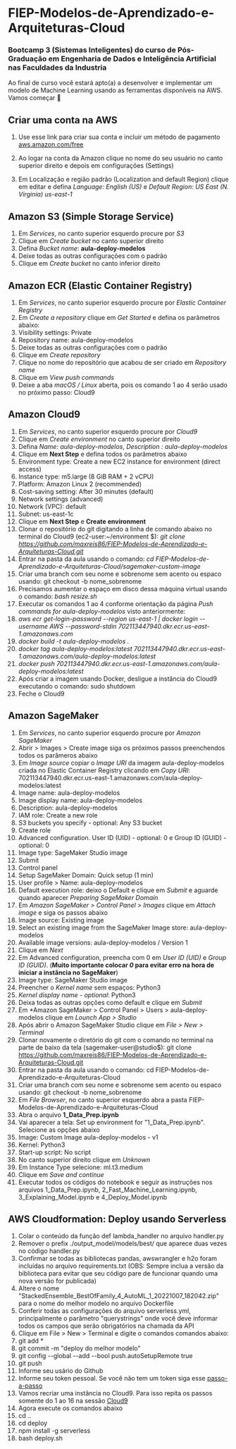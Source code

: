 # FIEP-Modelos-de-Aprendizado-e-Arquiteturas-Cloud

### Bootcamp 3 (Sistemas Inteligentes) do curso de Pós-Graduação em Engenharia de Dados e Inteligência Artificial nas Faculdades da Industria

Ao final de curso você estará apto(a) a desenvolver e implementar um modelo de Machine Learning usando as ferramentas disponíveis na AWS. Vamos começar 🚀


## Criar uma conta na AWS

1. Use esse link para criar sua conta e incluir um método de pagamento
[aws.amazon.com/free](https://www.aws.amazon.com/free)

2. Ao logar na conta da Amazon clique no nome do seu usuário no canto superior direito e depois em configurações (Settings)
3. Em Localização e região padrão (Localization and default Region) clique em editar e defina *Language: English (US)* e *Default Region: US East (N. Virginia) us-east-1*

## Amazon S3 (Simple Storage Service)
1. Em *Services*, no canto superior esquerdo procure por *S3*
2. Clique em *Create bucket* no canto superior direito
3. Defina *Bucket name*: **aula-deploy-modelos**
4. Deixe todas as outras configurações com o padrão
5. Clique em *Create bucket* no canto inferior direito

## Amazon ECR (Elastic Container Registry)
1. Em *Services*, no canto superior esquerdo procure por *Elastic Container Registry*
2. Em *Create a repository* clique em *Get Started* e defina os parâmetros abaixo:
3. Visibility settings: Private
4. Repository name: aula-deploy-modelos
5. Deixe todas as outras configurações com o padrão
6. Clique em *Create repository*
7. Clique no nome do repositório que acabou de ser criado em *Repository name*
8. Clique em *View push commands*
9. Deixe a aba *macOS / Linux* aberta, pois os comando 1 ao 4 serão usado no próximo passo: Cloud9

## Amazon Cloud9
1. Em *Services*, no canto superior esquerdo procure por *Cloud9*
2. Clique em *Create environment* no canto superior direito
3. Defina *Name: aula-deploy-modelos*, *Description : aula-deploy-modelos* 
4. Clique em **Next Step** e defina todos os parâmetros abaixo
5. Environment type: Create a new EC2 instance for environment (direct access)
6. Instance type: m5.large (8 GiB RAM + 2 vCPU)
7. Platform: Amazon Linux 2 (recommended)
8. Cost-saving setting: After 30 minutes (default)
9. Network settings (advanced)
10. Network (VPC): default
11. Subnet: us-east-1c
12. Clique em **Next Step** e **Create environment**
13. Clonar o repositório do git digitando a linha de comando abaixo no terminal  do Cloud9 (ec2-user:~/environment $): *git clone https://github.com/maxreis86/FIEP-Modelos-de-Aprendizado-e-Arquiteturas-Cloud.git*
14. Entrar na pasta da aula usando o comando: *cd FIEP-Modelos-de-Aprendizado-e-Arquiteturas-Cloud/sagemaker-custom-image*
15. Criar uma branch com seu nome e sobrenome sem acento ou espaco usando: git checkout -b nome_sobrenome
16. Precisamos aumentar o espaço em disco dessa máquina virtual usando o comando: *bash resize.sh*
17. Executar os comandos 1 ao 4 conforme orientação da página *Push commands for aula-deploy-modelos* visto anteriormente:
18. *aws ecr get-login-password --region us-east-1 | docker login --username AWS --password-stdin 702113447940.dkr.ecr.us-east-1.amazonaws.com*
19. *docker build -t aula-deploy-modelos .*
20. *docker tag aula-deploy-modelos:latest 702113447940.dkr.ecr.us-east-1.amazonaws.com/aula-deploy-modelos:latest*
21. *docker push 702113447940.dkr.ecr.us-east-1.amazonaws.com/aula-deploy-modelos:latest*
22. Após criar a imagem usando Docker, desligue a instância do Cloud9 executando o comando: sudo shutdown
23. Feche o Cloud9

## Amazon SageMaker
1. Em *Services*, no canto superior esquerdo procure por *Amazon SageMaker*
2. Abrir > Images > Create image siga os próximos passos preenchendos todos os parâmeros abaixo
3. Em *Image source* copiar o *Image URI* da imagem aula-deploy-modelos criada no Elastic Container Registry clicando em *Copy URI*: 702113447940.dkr.ecr.us-east-1.amazonaws.com/aula-deploy-modelos:latest
4. Image name: aula-deploy-modelos
5. Image display name: aula-deploy-modelos
6. Description: aula-deploy-modelos
7. IAM role: Create a new role
8. S3 buckets you specify - optional: Any S3 bucket
9. Create role
10. Advanced configuration. User ID (UID) - optional: 0 e Group ID (GUID) - optional: 0
11. Image type: SageMaker Studio image
12. Submit
13. Control panel
14. Setup SageMaker Domain: Quick setup (1 min)
15. User profile > Name: aula-deploy-modelos
16. Default execution role: deixo o Default e clique em *Submit* e aguarde quando aparecer *Preparing SageMaker Domain*
17. Em *Amazon SageMaker > Control Panel > Images* clique em *Attach image* e siga os passos abaixo
18. Image source: Existing image
19. Select an existing image from the SageMaker Image store: aula-deploy-modelos
20. Available image versions: aula-deploy-modelos / Version 1
21. Clique em *Next*
22. Em Advanced configuration, preencha com 0 em *User ID (UID)* e *Group ID (GUID)*. (**Muito importante colocar *0* para evitar erro na hora de iniciar a instância no SageMaker**)
23. Image type: SageMaker Studio image
24. Preencher o *Kernel name* sem espaços: Python3
25. *Kernel display name - optional*: Python3
26. Deixa todas as outras opções como default e clique em *Submit*
27. Em *Amazon SageMaker > Control Panel > Users > aula-deploy-modelos clique em *Lounch App > Studio*
28. Após abrir o Amazon SageMaker Studio clique em *File > New > Terminal*
29. Clonar novamente o diretório do git com o comando no terminal na parte de baixo da tela (sagemaker-user@studio$): git clone https://github.com/maxreis86/FIEP-Modelos-de-Aprendizado-e-Arquiteturas-Cloud.git
30. Entrar na pasta da aula usando o comando: cd FIEP-Modelos-de-Aprendizado-e-Arquiteturas-Cloud
31. Criar uma branch com seu nome e sobrenome sem acento ou espaco usando: git checkout -b nome_sobrenome
32. Em *File Browser*, no canto superior esquerdo abra a pasta FIEP-Modelos-de-Aprendizado-e-Arquiteturas-Cloud
33. Abra o arquivo **1_Data_Prep.ipynb**
34. Vai aparecer a tela: Set up environment for "1_Data_Prep.ipynb". Selecione as opções abaixo
35. Image: Custom Image aula-deploy-modelos - v1
36. Kernel: Python3
37. Start-up script: No script
38. No canto superior direito clique em *Unknown*
39. Em Instance Type selecione: ml.t3.medium
40. Clique em *Save and continue*
41. Executar todos os códigos do notebook e seguir as instruções nos arquivos 1_Data_Prep.ipynb, 2_Fast_Machine_Learning.ipynb, 3_Explaining_Model.ipynb e 4_Deploy_Model.ipynb

## AWS Cloudformation: Deploy usando Serverless
1. Colar o conteúdo da função def lambda_handler no arquivo handler.py
2. Remover o prefix ./output_model/models/best/ que aparece duas vezes no código handler.py
3. Confirmar se todas as bibliotecas pandas, awswrangler e h2o foram incluídas no arquivo requirements.txt (OBS: Sempre inclua a versão da biblioteca para evitar que seu código pare de funcionar quando uma nova versão for publicada)
4. Altere o nome "StackedEnsemble_BestOfFamily_4_AutoML_1_20221007_182042.zip" para o nome do melhor modelo no arquivo Dockerfile
5. Conferir todas as configurações do arquivo serverless.yml, principalmente o parâmetro "querystrings" onde você deve informar todos os campos que serão obrigatórios na chamada da API
6. Clique em File > New > Terminal e digite o comandos comandos abaixo:
7. git add *
8. git commit -m "deploy do melhor modelo"
9. git config --global --add --bool push.autoSetupRemote true
9. git push
10. Informe seu usário do Github
11. Informe seu token pessoal. Se você não tem um token siga esse [passo-a-passo]( https://docs.github.com/pt/authentication/keeping-your-account-and-data-secure/creating-a-personal-access-token)
12. Vamos recriar uma instância no Cloud9. Para isso repita os passos somente do 1 ao 16 na sessão [Cloud9](https://github.com/maxreis86/FIEP-Modelos-de-Aprendizado-e-Arquiteturas-Cloud#amazon-cloud9)
13. Agora execute os comandos abaixo
14. cd ..
15. cd deploy
16. npm install -g serverless
17. bash deploy.sh